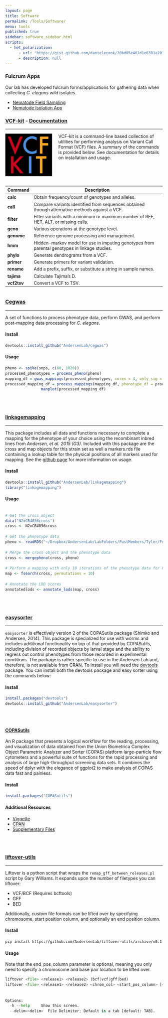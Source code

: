 ```yaml
---
layout: page
title: Software
permalink: /Tools/Software/
menu: tools
published: true
sidebar: software_sidebar.html
scripts: 
  - het_polarization: 
      - url: "https://gist.github.com/danielecook/20bd05e461d1e6301a20"
      - description: null
---
```



### Fulcrum Apps

Our lab has developed fulcrum forms/applications for gathering data when collecting <em>C. elegans</em> wild isolates.

* [Nematode Field Sampling](http://www.fulcrumapp.com/apps/nematode-field-sampling)
* [Nematode Isolation App](http://www.fulcrumapp.com/apps/nematode-isolation/)


### [VCF-kit](http://www.github.com/andersenlab/VCF-kit) - [Documentation](https://github.com/AndersenLab/VCF-kit)

---

<a href='http://www.github.com/andersenlab/VCF-kit'><img src='/assets/img/vcfkit.png' style='float:left; width: 150px; margin-right: 20px;' /></a>

VCF-kit is a command-line based collection of utilities for performing analysis on Variant Call Format (VCF) files. A summary of the commands is provided below. See documentation for details on installation and usage.

<div style='clear:both;'></div>
<br />

<table class='table table-hover'><thead>
<tr>
<th align="left">Command</th>
<th>Description</th>
</tr>
</thead><tbody>
<tr>
<td align="left"><strong>calc</strong></td>
<td>Obtain  frequency/count of  genotypes and alleles.</td>
</tr>
<tr>
<td align="left"><strong>call</strong></td>
<td>Compare variants  identified  from  sequences obtained  through alternative methods against a VCF.</td>
</tr>
<tr>
<td align="left"><strong>filter</strong></td>
<td>Filter  variants  with  a minimum or  maximum number  of  REF,  HET,  ALT,  or  missing calls.</td>
</tr>
<tr>
<td align="left"><strong>geno</strong></td>
<td>Various operations  at  the genotype  level.</td>
</tr>
<tr>
<td align="left"><strong>genome</strong></td>
<td>Reference genome  processing  and management.</td>
</tr>
<tr>
<td align="left"><strong>hmm</strong></td>
<td>Hidden-markov model for use in  imputing  genotypes from  parental  genotypes in  linkage studies.</td>
</tr>
<tr>
<td align="left"><strong>phylo</strong></td>
<td>Generate  dendrograms from  a VCF.</td>
</tr>
<tr>
<td align="left"><strong>primer</strong></td>
<td>Generate  primers for variant validation.</td>
</tr>
<tr>
<td align="left"><strong>rename</strong></td>
<td>Add a prefix, suffix, or  substitute  a string  in  sample  names.</td>
</tr>
<tr>
<td align="left"><strong>tajima</strong></td>
<td>Calculate Tajima’s  D.</td>
</tr>
<tr>
<td align="left"><strong>vcf2tsv</strong></td>
<td>Convert a VCF to  TSV.</td>
</tr>
</tbody></table>

<div style='clear:both;'></div>

### [Cegwas](http://www.github.com/andersenlab/cegwas)
----

A set of functions to process phenotype data, perform GWAS, and perform post-mapping data processing for *C. elegans*.

#### Install

```r
devtools::install_github("AndersenLab/cegwas")
```


#### Usage
```r
pheno <- spike(snps, c(80, 1020))
processed_phenotypes = process_pheno(pheno)
mapping_df = gwas_mappings(processed_phenotypes, cores = 4, only_sig = FALSE)
processed_mapping_df = process_mappings(mapping_df, phenotype_df = processed_phenotypes, CI_size = 50, snp_grouping = 200)
                manplot(processed_mapping_df)
```

<br /><br />

### [linkagemapping](https://github.com/AndersenLab/linkagemapping)

---

This package includes all data and functions necessary to complete a mapping for the phenotype of your choice using the recombinant inbred lines from _Andersen, et al. 2015 (G3)_. Included with this package are the cross and map objects for this strain set as well a markers.rds file containing a lookup table for the physical positions of all markers used for mapping. See the [github page](https://github.com/AndersenLab/linkagemapping) for more information on usage.

#### Install

```r
devtools::install_github("AndersenLab/linkagemapping")
library("linkagemapping")
```

#### Usage

```r

# Get the cross object
data("N2xCB4856cross")
cross <- N2xCB4856cross

# Get the phenotype data
pheno <- readRDS("~/Dropbox/AndersenLab/LabFolders/PastMembers/Tyler/ForTrip/RIAILs2_processed.rds")

# Merge the cross object and the phenotype data
cross <- mergepheno(cross, pheno)

# Perform a mapping with only 10 iterations of the phenotype data for FDR calc
map <- fsearch(cross, permutations = 10)

# Annotate the LOD scores
annotatedlods <- annotate_lods(map, cross)
```

<br /><br />

### [easysorter](https://github.com/AndersenLab/easysorter)
----

`easysorter` is effectively version 2 of the COPASutils package (Shimko and Andersen, 2014). This package is specialized for use with worms and includes additional functionality on top of that provided by COPASutils, including division of recorded objects by larval stage and the ability to regress out control phenotypes from those recorded in experimental conditions. The package is rather specific to use in the Andersen Lab and, therefore, is not available from CRAN. To install you will need the [devtools](https://github.com/hadley/devtools) package. You can install both the devtools package and easy sorter using the commands below:

#### Install

```r
install.packages("devtools")
devtools::install_github("AndersenLab/easysorter")
```
<br /><br />

#### [COPASutils](https://github.com/AndersenLab/COPASutils)

An R package that presents a logical workflow for the reading, processing, and visualization of data obtained from the Union Biometrica Complex Object Parametric Analyzer and Sorter (COPAS) platform large-particle flow cytometers and a powerful suite of functions for the rapid processing and analysis of large high-throughput screening data sets. It combines the speed of dplyr with the elegance of ggplot2 to make analysis of COPAS data fast and painless.

#### Install

```r
install.packages("COPASutils")
```

#### Additional Resources

* [Vignette](/files/COPASutilsVignette.html)
* [CPAN](http://cran.rstudio.com/web/packages/COPASutils/index.html) 
* [Supplementary Files](/files/COPASutils.zip)

<br /><br />

### [liftover-utils](https://github.com/AndersenLab/liftover-utils)
----

Liftover is a python script that wraps the `remap_gff_between_releases.pl` script by Gary Williams. It expands upon the number of filetypes you can liftover:

* VCF/BCF (Requires bcftools)
* GFF
* BED

Additionally, _custom_ file formats can be lifted over by specifying chromosome, start position column, and optionally an end position column.

#### Install

```bash
pip install https://github.com/AndersenLab/liftover-utils/archive/v0.1.tar.gz
```

#### Usage

Note that the end_pos_column parameter is optional, meaning you only need to specify a chromosome and base pair location to be lifted over.

```python
liftover <file> <release1> <release2> (bcf|vcf|gff|bed)
liftover <file> <release1> <release2> <chrom_col> <start_pos_column> [<end_pos_column>] [options]


Options:
  -h --help     Show this screen.
  --delim=<delim>  File Delimiter; Default is a tab [default: TAB].
```
